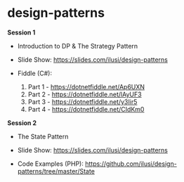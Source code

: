 # design-patterns

**Session 1**
  - Introduction to DP & The Strategy Pattern

  - Slide Show:
      https://slides.com/ilusi/design-patterns

  - Fiddle (C#):
    1. Part 1 - https://dotnetfiddle.net/Ap6UXN
    2. Part 2 - https://dotnetfiddle.net/lAyUF3
    3. Part 3 - https://dotnetfiddle.net/y3Iir5
    4. Part 4 - https://dotnetfiddle.net/CIdKm0

**Session 2**
  - The State Pattern

  - Slide Show:
      https://slides.com/ilusi/design-patterns

  - Code Examples (PHP):
      https://github.com/ilusi/design-patterns/tree/master/State
